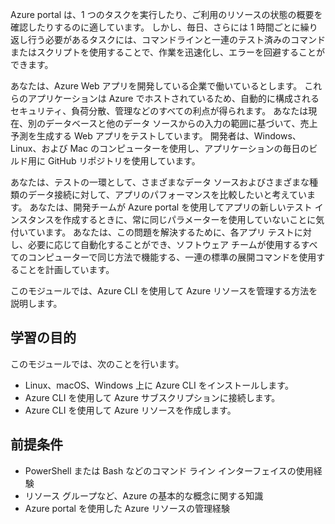 Azure portal は、1 つのタスクを実行したり、ご利用のリソースの状態の概要を確認したりするのに適しています。 しかし、毎日、さらには 1 時間ごとに繰り返し行う必要があるタスクには、コマンドラインと一連のテスト済みのコマンドまたはスクリプトを使用することで、作業を迅速化し、エラーを回避することができます。 

あなたは、Azure Web アプリを開発している企業で働いているとします。 これらのアプリケーションは Azure でホストされているため、自動的に構成されるセキュリティ、負荷分散、管理などのすべての利点が得られます。 あなたは現在、別のデータベースと他のデータ ソースからの入力の範囲に基づいて、売上予測を生成する Web アプリをテストしています。 開発者は、Windows、Linux、および Mac のコンピューターを使用し、アプリケーションの毎日のビルド用に GitHub リポジトリを使用しています。 

あなたは、テストの一環として、さまざまなデータ ソースおよびさまざまな種類のデータ接続に対して、アプリのパフォーマンスを比較したいと考えています。 あなたは、開発チームが Azure portal を使用してアプリの新しいテスト インスタンスを作成するときに、常に同じパラメーターを使用していないことに気付いています。 あなたは、この問題を解決するために、各アプリ テストに対し、必要に応じて自動化することができ、ソフトウェア チームが使用するすべてのコンピューターで同じ方法で機能する、一連の標準の展開コマンドを使用することを計画しています。

このモジュールでは、Azure CLI を使用して Azure リソースを管理する方法を説明します。 

## <a name="learning-objectives"></a>学習の目的
このモジュールでは、次のことを行います。

- Linux、macOS、Windows 上に Azure CLI をインストールします。
- Azure CLI を使用して Azure サブスクリプションに接続します。
- Azure CLI を使用して Azure リソースを作成します。

## <a name="prerequisites"></a>前提条件
- PowerShell または Bash などのコマンド ライン インターフェイスの使用経験
- リソース グループなど、Azure の基本的な概念に関する知識
- Azure portal を使用した Azure リソースの管理経験